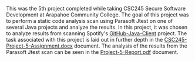 This was the 5th project completed while taking CSC245 Secure Software Development at Arapahoe Community College. The goal of this project was to perform a static code analysis scan using Parasoft Jtest on one of several Java projects and analyze the results. In this project, it was chosen to analyze results from scanning Spotify's [GitHub-Java-Client](https://github.com/spotify/github-java-client) project. The task associated with this project is laid out in further depth in the [CSC245-Project-5-Assignment.docx](https://github.com/Marquis-de-code/CSC245-Project-5/blob/main/CSC245-Project5-Assignment.docx) document. The analysis of the results from the Parasoft Jtest scan can be seen in the [Project-5-Report.pdf](https://github.com/Marquis-de-code/CSC245-Project-5/blob/main/Project-5-Report.pdf) document.

